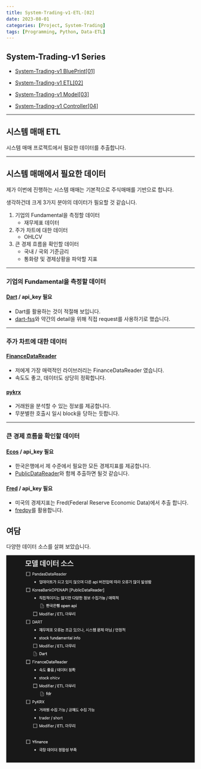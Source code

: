 ```yaml
---
title: System-Trading-v1-ETL-[02]
date: 2023-08-01
categories: [Project, System-Trading]
tags: [Programming, Python, Data-ETL]
---
```


## System-Trading-v1 Series

- [System-Trading-v1 BluePrint[01]](/posts/system-trading-v1-01/)

- [System-Trading-v1 ETL[02]](/posts/system-trading-v1-02/)

- [System-Trading-v1 Model[03]](/posts/system-trading-v1-03/)

- [System-Trading-v1 Controller[04]](/posts/system-trading-v1-04/)

---

## 시스템 매매 ETL

시스템 매매 프로젝트에서 필요한 데이터를 추출합니다.

---

## 시스템 매매에서 필요한 데이터

제가 이번에 진행하는 시스템 매매는 기본적으로 주식매매를 기반으로 합니다.

생각하건데 크게 3가지 분야의 데이터가 필요할 것 같습니다.

1. 기업의 Fundamental을 측정할 데이터
    - 재무제표 데이터
2. 주가 차트에 대한 데이터
    - OHLCV
3. 큰 경제 흐름을 확인할 데이터
    - 국내 / 국외 기준금리
    - 통화량 및 경제상황을 파악할 지표

---

### 기업의 Fundamental을 측정할 데이터

#### [Dart](https://dart.fss.or.kr/) / api_key 필요

- Dart를 활용하는 것이 적절해 보입니다.
- [dart-fss](https://github.com/josw123/dart-fss)와 약간의 detail을 위해 직접 request를 사용하기로 했습니다.

---

### 주가 차트에 대한 데이터

#### [FinanceDataReader](https://github.com/FinanceData/FinanceDataReader)

- 저에게 가장 매력적인 라이브러리는 FinanceDataReader 였습니다.
- 속도도 좋고, 데이터도 상당히 정확합니다.

#### [pykrx](https://github.com/sharebook-kr/pykrx)

- 거래원을 분석할 수 있는 정보를 제공합니다.
- 무분별한 호출시 일시 block을 당하는 듯합니다.

---

### 큰 경제 흐름을 확인할 데이터

#### [Ecos](https://ecos.bok.or.kr/) / api_key 필요

- 한국은행에서 제 수준에서 필요한 모든 경제지표를 제공합니다.
- [PublicDataReader](https://github.com/WooilJeong/PublicDataReader)와 함께 추출하면 될것 같습니다.

#### [Fred](https://fred.stlouisfed.org/) / api_key 필요

- 미국의 경제지표는 Fred(Federal Reserve Economic Data)에서 추출 합니다.
- [fredpy](https://github.com/letsgoexploring/fredpy)를 활용합니다.

## 여담

다양한 데이터 소스를 살펴 보았습니다.

![image](/assets/img/_posts/project/system-trading-v1/data-source-checking.png)
